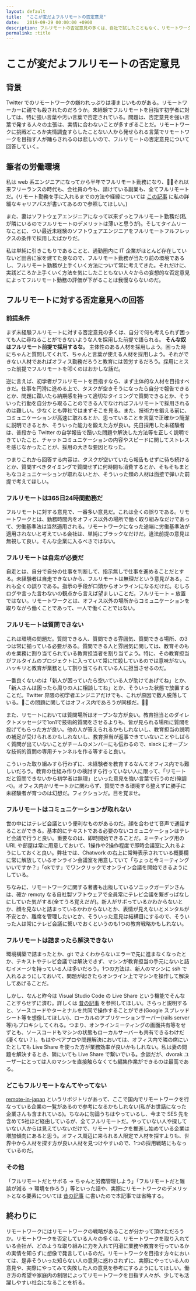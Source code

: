 ```yaml
---
layout: default
title:  "ここが変だよフルリモートの否定意見"
date:   2019-09-29 00:00:00 +0900
description: フルリモートの否定意見の多くは、自社で試したこともなく、リモートワークが上手くいく方法について考えたこともない人々から発信されるので参考にならないという話
permalink: :title
---
```


# ここが変だよフルリモートの否定意見

## 背景

Twitter でのリモートワークの嫌われっぷりは凄まじいものがある。リモートワーカーに親でも殺されたのだろうか。未経験でフルリモートを目指す初学者に対しては、特に強い言葉や汚い言葉で否定されている。問題は、否定意見を強い言葉で発する人々の主張は、実情に合わないことが多すぎることだ。リモートワークに挑戦どころか実情調査すらしたことない人から発せられる言葉でリモートワークを目指す人が踊らされるのは悲しいので、フルリモートの否定意見について回答していく。

## 筆者の労働環境

私は web 系エンジニアになってから半年でフルリモート勤務になり、それ以来フリーランスの時代も、会社員の今も、請けている副業も、全てフルリモートだ。(リモート勤務を手に入れるまでの方法や経緯については [この記事](https://ogihara-ryo.github.io/career-path) に私の詳細なキャリアパスが書いてあるので参照してほしい。)

また、妻はソフトウェアエンジニアになって以来ずっとフルリモート勤務だ(私が隣にいるのでフルリモートのデメリットは薄いと思うが)。そしてタイムリーなことに、つい最近未経験のソフトウェアエンジニアをフルリモートフルフレックスの条件で採用したばかりだ。

私は単純に引きこもりであることと、通勤圏内に IT 企業がほとんど存在していないど田舎に家を建てた身なので、フルリモート勤務が当たり前の環境であるし、フルリモート勤務が上手くいく方法について常に考えてきた。それだけに、実践どころか上手くいく方法を気にしたこともない人々からの妄想的な否定意見によってフルリモート勤務の評価が下がることは我慢ならないのだ。

## フルリモートに対する否定意見への回答

### 前提条件

まず未経験フルリモートに対する否定意見の多くは、自分で何も考えられず困っても人に尋ねることができないような人を採用した前提で語られる。 **そんな奴はフルリモート前提で採用するな。** 主体性のある人材を採用しよう。困った時にちゃんと質問してくれて、ちゃんと言葉が使える人材を採用しよう。それができない人材であればオフィス勤務だろうと教育には苦労するだろう。採用にミスった前提でフルリモートを叩くのはおかしな話だ。

逆に言えば、初学者がフルリモートを目指すなら、まず主体的な人材を目指すべきだ。仕事を円滑に進める上で、タスクが空きそうになったら自分で報告できるとか、問題に躓いたら納期感を持って適切なタイミングで質問できるとか、そういった行動を自分から取ることのできる人でなければフルリモートで採用されるのは難しい。少なくとも弊社ではまずそこを見る。また、技術力を鍛える前に、コミュニケーションが高速に取れるとか、思っていることを言葉で正確かつ簡潔に説明できるとか、そういった能力を鍛えた方が良い。先日採用した未経験者は、普段から Twitter の自学報告で躓いた問題や解決した方法等を正しく説明できていたこと、チャットコミュニケーションの内容やスピードに関してストレスを感じなかったことが、採用の大きな要因となった。

つまりこれから回答する内容は、タスクが空いていたら報告もせずに待ち続けるとか、質問すべきタイミングで質問せずに何時間も消費するとか、そもそもまともなコミュニケーションが取れないとか、そういった類の人材は面接で弾いた前提で考えてほしい。

### フルリモートは365日24時間勤務だ

フルリモートに対する意見で、一番多い意見だ。これは全くの誤りである。リモートワークとは、勤務時間内をオフィス以外の場所で働く取り組みなだけであって、労働基準法は当然適用される。リモートワークになった途端に労働基準法が適用されないと考えている会社は、単純にブラックなだけだ。違法前提の意見は無視して良い。そんな企業に入るべきではない。

### フルリモートは自走が必要だ

自走とは、自分で自分の仕事を判断して、指示無しで仕事を進めることだとする。未経験者は自走できないから、フルリモートは無理だという意見がある。これも全くの誤りである。指示の手段が口頭からオンラインになるだけだ。むしろログや言った言わないの観点から言えば望ましいことだ。フルリモート = 放置ではない。リモートワークとは、オフィス以外の場所からコミュニケーションを取りながら働くことであって、一人で働くことではない。

### フルリモートは質問できない

これは環境の問題だ。質問できる人、質問できる雰囲気、質問できる場所、の3つは常に揃っている必要がある。質問できる人と雰囲気に関しては、教育そのものを業務に割り当てられている教育担当者を割り当てよう。特に、その教育担当がフルタイムのプロジェクトに入っていて常に忙殺しているのでは意味がない。ハッキリと教育が業務として割り当てられている人に担当させるのだ。

一番良くないのは「新人が困っていたら空いている人が助けてあげてね」とか、「新人さんは困ったら周りの人に相談してね」とか、そういった状態で放置することだ。Twitter 界隈の初学者エンジニアだけでも、これが原因で数人脱落している。この問題に関してはオフィス内であろうが同様だ。

また、リモートにおいては質問場所はオープンな方が良い。教育担当とのダイレクトメッセージで1on1で技術的質問をさせるよりも、皆が見られる場所に質問を投げてもらった方が良い。他の人が答えられるかもしれないし、教育担当の説明の補足が受けられるかもしれないし、教育担当が返事できていないことやしばらく質問が出ていないことがチームのメンバーにも伝わるので、slack にオープンな技術的質問の専用チャンネルを作る等すると良い。

こういった取り組みすら行わずに、未経験者を教育するなんてオフィス内でも難しいだろう。教育の仕組み作りの検討すら行っていない人に限って、「リモートだと質問できないから初学者は無理」といった意見を強い言葉で行うのだ(俺調べ)。オフィス内かリモートかに関わらず、質問できる環境すら整えずに勝手に未経験者が育つのは幻想だ。フィクションだ。目を覚ませ。

### フルリモートはコミュニケーションが取れない

世の中にはテレビ会議という便利なものがあるのだ。顔を合わせて音声で通話することができる。基本的にテキストである必要のないコミュニケーションはテレビ会議で行うと良い。重要なのは、即時開始できることだ。ミーティング用の URL や部屋は常に用意しておいて、1操作や2操作程度で即時会議室に入れるようにしておくと良い。弊社では、Chatwork の右上に常時表示されている概要欄に常に解放しているオンライン会議室を用意していて「ちょっと今ミーティングいいですか？」「okです」でワンクリックでオンライン会議を開始できるようにしている。

ちなみに、リモートワークに関する著書も出版しているソニックガーデンさんは、確か remoty なる自社製ソフトウェアで全員常にテレビ会議を繋ぎっぱなしにしていた気がする(全てうろ覚えだが)。新人がサボっているかわからないとか、顔を見ないと詰まっているかわからないとか、表情が見えないとメンタルが不安とか、離席を管理したいとか、そういった意見は結構目にするので、そういった人は常にテレビ会議に繋いでおくというのも1つの教育戦略かもしれない。

### フルリモートは詰まったら解決できない

環境構築で詰まったとか、git でよくわからないエラーで先に進まなくなったとか、テキストやテレビ会議では解決できず、マシンが教育担当の手元にないと詰むイメージを持っている人は多いだろう。1つの方法は、新人のマシンに ssh で入れるようにしておいて、問題が起きたらオンライン上でマシンを操作して解決してあげることだ。

しかし、なんと昨今は Visual Studio Code の Live Share という機能でそんなことすらせずに済む。詳しくは [昔の記事](https://ogihara-ryo.github.io/vscode-live-share) を参照してほしい。さらっと説明すると、ソースコードやターミナルを共同で操作することができ(Google スプレッドシート等を想像してほしい)、ローカルのアプリケーションサーバー(rails server 等)もプロキシしてくれる。つまり、オンラインミーティングの画面共有等をせずとも、ソースコードもマシンの状態もローカルサーバーも共有できるわけだ(凄くない？)。もはやペアプロや問題解決においては、オフィス内で隣の席にいたとしても Live Share を使った方が業務効率が良いかもしれない。私は妻の問題を解決するとき、隣にいても Live Share で繋いでいる。余談だが、dvorak ユーザーにとっては人のマシンを直接触らなくても編集作業ができるのは最高である。

### どこもフルリモートなんてやってない

[remote-in-japan](https://github.com/uiur/remote-in-japan) というリポジトリがあって、ここで国内でリモートワークを行なっている企業の一覧があるので参考になるかもしれない(私がお世話になった企業さんも含まれている)。ちなみに勿論うちはやっているし、今まで SES 先を含めて5社ほど経由しているが、全てフルリモートだ。やっていない人や探していない人からは見えていないだけで、リモートワークを推進し始めている企業は増加傾向にあると思う。オフィス周辺に来られる人限定で人材を探すよりも、世界中から人材を探す方が良い人材を見つけやすいので、1つの採用戦略にもなっているのだ。

### その他

「フルリモートだとサボる -> ちゃんと労務管理しよう」「フルリモートだと雑談が減る -> 環境を作ろう」等といった話や、実際にリモートワークのデメリットとなる要素については [昔の記事](https://ogihara-ryo.github.io/remote-work) に書いたので本記事では省略する。


## 終わりに

リモートワークにはリモートワークの戦略があることが分かって頂けただろうか。リモートワークを否定している人々の多くは、リモートワークを取り入れている会社が、どのような取り組みに力を入れて円滑に業務や教育を行っているかの実情を知らずに想像で発言しているのだ。リモートワークを目指す方々においては、是非そういった知らない人の意見に惑わされずに、実際にやっている人の意見や、実際にやってみて失敗した人の意見を参考にするようにしてほしい。働き方の希望や家庭内の制限によってリモートワークを目指す人々が、少しでも活躍しやすい社会になることを祈る。
